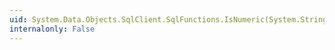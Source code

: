 ```yaml
---
uid: System.Data.Objects.SqlClient.SqlFunctions.IsNumeric(System.String)
internalonly: False
---
```

